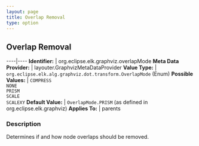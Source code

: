 ```yaml
---
layout: page
title: Overlap Removal
type: option
---
```

## Overlap Removal

----|----
**Identifier:** | org.eclipse.elk.graphviz.overlapMode
**Meta Data Provider:** | layouter.GraphvizMetaDataProvider
**Value Type:** | `org.eclipse.elk.alg.graphviz.dot.transform.OverlapMode` (Enum)
**Possible Values:** | `COMPRESS`<br>`NONE`<br>`PRISM`<br>`SCALE`<br>`SCALEXY`
**Default Value:** | `OverlapMode.PRISM` (as defined in org.eclipse.elk.graphviz)
**Applies To:** | parents

### Description

Determines if and how node overlaps should be removed.
